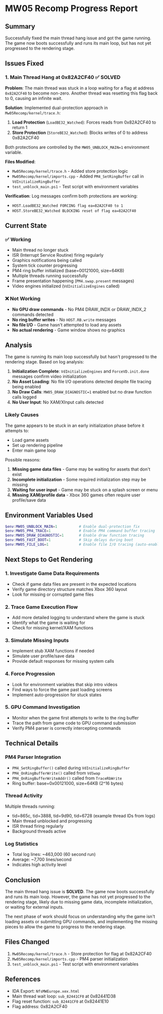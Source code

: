 # MW05 Recomp Progress Report

## Summary

Successfully fixed the main thread hang issue and got the game running. The game now boots successfully and runs its main loop, but has not yet progressed to the rendering stage.

## Issues Fixed

### 1. Main Thread Hang at 0x82A2CF40 ✅ SOLVED

**Problem**: The main thread was stuck in a loop waiting for a flag at address `0x82A2CF40` to become non-zero. Another thread was resetting this flag back to 0, causing an infinite wait.

**Solution**: Implemented dual-protection approach in `Mw05Recomp/kernel/trace.h`:

1. **Load Protection** (`LoadBE32_Watched`): Forces reads from 0x82A2CF40 to return 1
2. **Store Protection** (`StoreBE32_Watched`): Blocks writes of 0 to address 0x82A2CF40

Both protections are controlled by the `MW05_UNBLOCK_MAIN=1` environment variable.

**Files Modified**:
- `Mw05Recomp/kernel/trace.h` - Added store protection logic
- `Mw05Recomp/kernel/imports.cpp` - Added `PM4_SetRingBuffer` call in `VdInitializeRingBuffer`
- `test_unblock_main.ps1` - Test script with environment variables

**Verification**: Log messages confirm both protections are working:
- `HOST.LoadBE32_Watched FORCING flag ea=82A2CF40 to 1`
- `HOST.StoreBE32_Watched BLOCKING reset of flag ea=82A2CF40`

## Current State

### ✅ Working
- Main thread no longer stuck
- ISR (Interrupt Service Routine) firing regularly
- Graphics notifications being called
- System tick counter progressing
- PM4 ring buffer initialized (base=00121000, size=64KB)
- Multiple threads running successfully
- Frame presentation happening (`PM4.swap.present` messages)
- Video engines initialized (`VdInitializeEngines` called)

### ❌ Not Working
- **No GPU draw commands** - No PM4 DRAW_INDX or DRAW_INDX_2 commands detected
- **No ring buffer writes** - No `HOST.RB.write` messages
- **No file I/O** - Game hasn't attempted to load any assets
- **No actual rendering** - Game window shows no graphics

## Analysis

The game is running its main loop successfully but hasn't progressed to the rendering stage. Based on log analysis:

1. **Initialization Complete**: `VdInitializeEngines` and `ForceVD.init.done` messages confirm video initialization
2. **No Asset Loading**: No file I/O operations detected despite file tracing being enabled
3. **No Draw Calls**: `MW05_DRAW_DIAGNOSTIC=1` enabled but no draw function calls logged
4. **No User Input**: No XAM/XInput calls detected

### Likely Causes

The game appears to be stuck in an early initialization phase before it attempts to:
- Load game assets
- Set up rendering pipeline
- Enter main game loop

Possible reasons:
1. **Missing game data files** - Game may be waiting for assets that don't exist
2. **Incomplete initialization** - Some required initialization step may be missing
3. **Waiting for user input** - Game may be stuck on a splash screen or menu
4. **Missing XAM/profile data** - Xbox 360 games often require user profile/save data

## Environment Variables Used

```powershell
$env:MW05_UNBLOCK_MAIN=1          # Enable dual-protection fix
$env:MW05_PM4_TRACE=1             # Enable PM4 command buffer tracing
$env:MW05_DRAW_DIAGNOSTIC=1       # Enable draw function tracing
$env:MW05_FAST_BOOT=1             # Skip delays during boot
$env:MW05_FILE_LOG=1              # Enable file I/O tracing (auto-enabled)
```

## Next Steps to Get Rendering

### 1. Investigate Game Data Requirements
- Check if game data files are present in the expected locations
- Verify game directory structure matches Xbox 360 layout
- Look for missing or corrupted game files

### 2. Trace Game Execution Flow
- Add more detailed logging to understand where the game is stuck
- Identify what the game is waiting for
- Check for missing kernel/XAM functions

### 3. Simulate Missing Inputs
- Implement stub XAM functions if needed
- Simulate user profile/save data
- Provide default responses for missing system calls

### 4. Force Progression
- Look for environment variables that skip intro videos
- Find ways to force the game past loading screens
- Implement auto-progression for stuck states

### 5. GPU Command Investigation
- Monitor when the game first attempts to write to the ring buffer
- Trace the path from game code to GPU command submission
- Verify PM4 parser is correctly intercepting commands

## Technical Details

### PM4 Parser Integration
- `PM4_SetRingBuffer()` called during `VdInitializeRingBuffer`
- `PM4_OnRingBufferWrite()` called from `VdSwap`
- `PM4_OnRingBufferWriteAddr()` called from `TraceRbWrite`
- Ring buffer: base=0x00121000, size=64KB (2^16 bytes)

### Thread Activity
Multiple threads running:
- tid=865c, tid=3888, tid=9d90, tid=6728 (example thread IDs from logs)
- Main thread unblocked and progressing
- ISR thread firing regularly
- Background threads active

### Log Statistics
- Total log lines: ~463,000 (60 second run)
- Average: ~7,700 lines/second
- Indicates high activity level

## Conclusion

The main thread hang issue is **SOLVED**. The game now boots successfully and runs its main loop. However, the game has not yet progressed to the rendering stage, likely due to missing game data, incomplete initialization, or waiting for external inputs.

The next phase of work should focus on understanding why the game isn't loading assets or submitting GPU commands, and implementing the missing pieces to allow the game to progress to the rendering stage.

## Files Changed

1. `Mw05Recomp/kernel/trace.h` - Store protection for flag at 0x82A2CF40
2. `Mw05Recomp/kernel/imports.cpp` - PM4 parser initialization
3. `test_unblock_main.ps1` - Test script with environment variables

## References

- IDA Export: `NfsMWEurope.xex.html`
- Main thread wait loop: `sub_82441CF0` at 0x82441D38
- Flag reset function: `sub_82441CF0` at 0x82441E10
- Flag address: 0x82A2CF40

